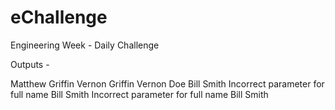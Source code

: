 # eChallenge
Engineering Week - Daily Challenge

Outputs -

Matthew Griffin
Vernon Griffin
Vernon Doe
Bill Smith
Incorrect parameter for full name
Bill Smith
Incorrect parameter for full name
Bill Smith
